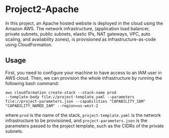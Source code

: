 # Project2-Apache

In this project, an Apache hosted website is deployed in the cloud using the Amazon AWS. The network infrastructure, (application load balancer, private subnets, public subnets, elastic IPs, NAT gateways, VPC, auto scaling, and availability zones), is provisioned as Infrastructure-as-code using CloudFormation. 

## Usage

First, you need to configure your machine to have access to an IAM user in AWS cloud. Then, we can provision the whole infrastructure by running the following bash command:

<code>aws cloudformation create-stack --stack-name prod --template-body file://project-template.yaml  --parameters file://project-parameters.json --capabilities "CAPABILITY_IAM" "CAPABILITY_NAMED_IAM" --region=us-west-2</code>

where `prod` is the name of the stack, `project-template.yaml` is the network infrastructure to be provisioned, and `project-parameters.json` is the parameters passed to the project template, such as the CIDRs of the private subnets.
